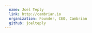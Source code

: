 ```yaml
---
  name: Joel Teply
  link: http://cambrian.io
  organization: Founder, CEO, Cambrian
  github: joelteply
---
```

